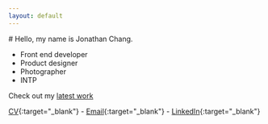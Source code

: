 ```yaml
---
layout: default
---
```


<div class="index wrapper" markdown="1">
# Hello, my name is Jonathan Chang.

* Front end developer
* Product designer
* Photographer
* INTP

Check out my [latest work](/work)

[CV](/assets/resume.pdf){:target="_blank"} - [Email](mailto:prancingwithponies@live.com){:target="_blank"} - [LinkedIn](https://www.linkedin.com/in/jonathan-chang-0585294b){:target="_blank"}

</div>

